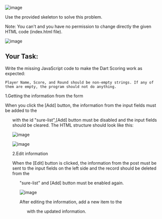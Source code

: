 ![image](https://github.com/nsinorov/SoftUniMainPath/assets/45227327/3b054803-84a8-4a1b-8357-dd5dc4db1633)

Use the provided skeleton to solve this problem.

Note: You can't and you have no permission to change directly the given HTML code (index.html file).

![image](https://github.com/nsinorov/SoftUniMainPath/assets/45227327/93f8e0bc-1167-4b18-84fd-f4e8383cbfda)

## Your Task:

Write the missing JavaScript code to make the Dart Scoring work as expected:

  	Player Name, Score, and Round should be non-empty strings. If any of them are empty, the program should not do anything.

1.Getting the information from the form

When you click the [Add] button, the information from the input fields must be added to the <ul> with the id "sure-list",[Add] button must be disabled and the input fields should be cleared.
The HTML structure should look like this:

![image](https://github.com/nsinorov/SoftUniMainPath/assets/45227327/052a26f0-a9c3-4a4a-b9ac-b990c342ac82)

![image](https://github.com/nsinorov/SoftUniMainPath/assets/45227327/be809ffa-4940-4073-a26f-409547b37e3e)

2.Edit information
   
When the [Edit] button is clicked, the information from the post must be sent to the input fields on the left side and the record should be deleted from the <ul> "sure-list" and [Add] button must be enabled again. 

![image](https://github.com/nsinorov/SoftUniMainPath/assets/45227327/36a704cc-5ced-4c70-8b24-359a875d611b)

After editing the information, add a new item to the <ul> with the updated information.
